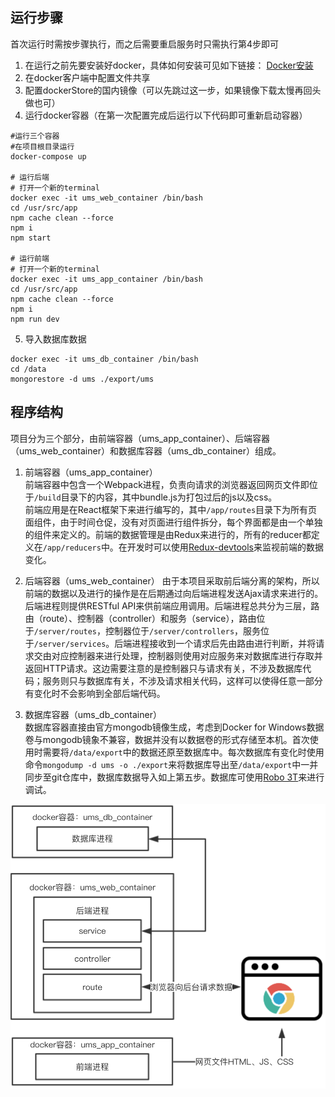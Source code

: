 ## 运行步骤
首次运行时需按步骤执行，而之后需要重启服务时只需执行第4步即可
1. 在运行之前先要安装好docker，具体如何安装可见如下链接：
[Docker安装](https://store.docker.com/search?type=edition&offering=community)
2. 在docker客户端中配置文件共享  
3. 配置dockerStore的国内镜像（可以先跳过这一步，如果镜像下载太慢再回头做也可）
4. 运行docker容器（在第一次配置完成后运行以下代码即可重新启动容器）  

```
#运行三个容器
#在项目根目录运行
docker-compose up

# 运行后端
# 打开一个新的terminal
docker exec -it ums_web_container /bin/bash
cd /usr/src/app
npm cache clean --force
npm i
npm start

# 运行前端
# 打开一个新的terminal
docker exec -it ums_app_container /bin/bash
cd /usr/src/app
npm cache clean --force
npm i
npm run dev
```

5. 导入数据库数据

```
docker exec -it ums_db_container /bin/bash
cd /data
mongorestore -d ums ./export/ums
```
## 程序结构
项目分为三个部分，由前端容器（ums_app_container）、后端容器（ums_web_container）和数据库容器（ums_db_container）组成。
1. 前端容器（ums_app_container）  
前端容器中包含一个Webpack进程，负责向请求的浏览器返回网页文件即位于```/build```目录下的内容，其中bundle.js为打包过后的js以及css。  
前端应用是在React框架下来进行编写的，其中```/app/routes```目录下为所有页面组件，由于时间仓促，没有对页面进行组件拆分，每个界面都是由一个单独的组件来定义的。前端的数据管理是由Redux来进行的，所有的reducer都定义在```/app/reducers```中。在开发时可以使用[Redux-devtools](https://github.com/zalmoxisus/redux-devtools-extension)来监视前端的数据变化。

2. 后端容器（ums_web_container）
由于本项目采取前后端分离的架构，所以前端的数据以及进行的操作是在后期通过向后端进程发送Ajax请求来进行的。后端进程则提供RESTful API来供前端应用调用。后端进程总共分为三层，路由（route）、控制器（controller）和服务（service），路由位于```/server/routes```，控制器位于```/server/controllers```，服务位于```/server/services```。后端进程接收到一个请求后先由路由进行判断，并将请求交由对应控制器来进行处理，控制器则使用对应服务来对数据库进行存取并返回HTTP请求。这边需要注意的是控制器只与请求有关，不涉及数据库代码；服务则只与数据库有关，不涉及请求相关代码，这样可以使得任意一部分有变化时不会影响到全部后端代码。
3. 数据库容器（ums_db_container）  
数据库容器直接由官方mongodb镜像生成，考虑到Docker for Windows数据卷与mongodb镜象不兼容，数据并没有以数据卷的形式存储至本机。首次使用时需要将```/data/export```中的数据还原至数据库中。每次数据库有变化时使用命令```mongodump -d ums -o ./export```来将数据库导出至```/data/export```中一并同步至git仓库中，数据库数据导入如上第五步。数据库可使用[Robo 3T](https://robomongo.org/download)来进行调试。

![constructor](./doc/shot_1.png)

